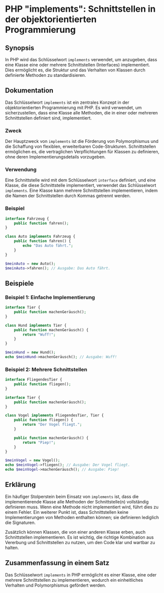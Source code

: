 <!--
Meta Description: # PHP "implements": Schnittstellen in der objektorientierten Programmierung ## Synopsis In PHP wird das Schlüsselwort `implements` verwendet, um anzug...
Meta Keywords: schnittstellen, die, implements, eine, public
-->

# PHP "implements": Schnittstellen in der objektorientierten Programmierung

## Synopsis
In PHP wird das Schlüsselwort `implements` verwendet, um anzugeben, dass eine Klasse eine oder mehrere Schnittstellen (Interfaces) implementiert. Dies ermöglicht es, die Struktur und das Verhalten von Klassen durch definierte Methoden zu standardisieren.

## Dokumentation
Das Schlüsselwort `implements` ist ein zentrales Konzept in der objektorientierten Programmierung mit PHP. Es wird verwendet, um sicherzustellen, dass eine Klasse alle Methoden, die in einer oder mehreren Schnittstellen definiert sind, implementiert. 

### Zweck
Der Hauptzweck von `implements` ist die Förderung von Polymorphismus und die Schaffung von flexiblen, erweiterbaren Code-Strukturen. Schnittstellen ermöglichen es, die vertraglichen Verpflichtungen für Klassen zu definieren, ohne deren Implementierungsdetails vorzugeben.

### Verwendung
Eine Schnittstelle wird mit dem Schlüsselwort `interface` definiert, und eine Klasse, die diese Schnittstelle implementiert, verwendet das Schlüsselwort `implements`. Eine Klasse kann mehrere Schnittstellen implementieren, indem die Namen der Schnittstellen durch Kommas getrennt werden.

### Beispiel
```php
interface Fahrzeug {
    public function fahren();
}

class Auto implements Fahrzeug {
    public function fahren() {
        echo "Das Auto fährt.";
    }
}

$meinAuto = new Auto();
$meinAuto->fahren(); // Ausgabe: Das Auto fährt.
```

## Beispiele
### Beispiel 1: Einfache Implementierung
```php
interface Tier {
    public function machenGeräusch();
}

class Hund implements Tier {
    public function machenGeräusch() {
        return "Wuff!";
    }
}

$meinHund = new Hund();
echo $meinHund->machenGeräusch(); // Ausgabe: Wuff!
```

### Beispiel 2: Mehrere Schnittstellen
```php
interface FliegendesTier {
    public function fliegen();
}

interface Tier {
    public function machenGeräusch();
}

class Vogel implements FliegendesTier, Tier {
    public function fliegen() {
        return "Der Vogel fliegt.";
    }

    public function machenGeräusch() {
        return "Piep!";
    }
}

$meinVogel = new Vogel();
echo $meinVogel->fliegen(); // Ausgabe: Der Vogel fliegt.
echo $meinVogel->machenGeräusch(); // Ausgabe: Piep!
```

## Erklärung
Ein häufiger Stolperstein beim Einsatz von `implements` ist, dass die implementierende Klasse alle Methoden der Schnittstelle(n) vollständig definieren muss. Wenn eine Methode nicht implementiert wird, führt dies zu einem Fehler. Ein weiterer Punkt ist, dass Schnittstellen keine Implementierungen von Methoden enthalten können; sie definieren lediglich die Signaturen.

Zusätzlich können Klassen, die von einer anderen Klasse erben, auch Schnittstellen implementieren. Es ist wichtig, die richtige Kombination aus Vererbung und Schnittstellen zu nutzen, um den Code klar und wartbar zu halten.

## Zusammenfassung in einem Satz
Das Schlüsselwort `implements` in PHP ermöglicht es einer Klasse, eine oder mehrere Schnittstellen zu implementieren, wodurch ein einheitliches Verhalten und Polymorphismus gefördert werden.